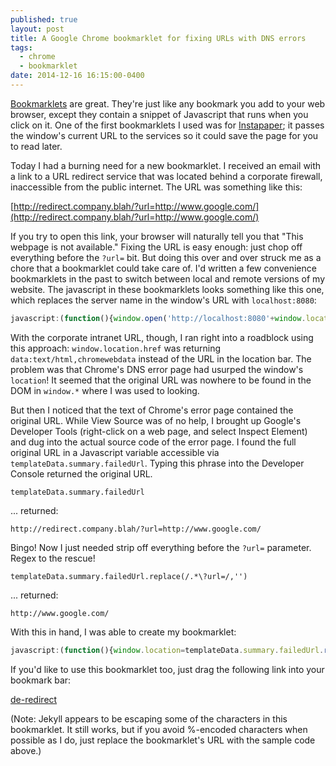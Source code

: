 ```yaml
---
published: true
layout: post
title: A Google Chrome bookmarklet for fixing URLs with DNS errors
tags: 
  - chrome
  - bookmarklet
date: 2014-12-16 16:15:00-0400
---
```


[Bookmarklets](http://en.wikipedia.org/wiki/Bookmarklet) are great.  They're just like any bookmark 
you add to your web browser, except they contain a snippet of Javascript that runs when you click 
on it.  One of the first bookmarklets I used was for [Instapaper](https://www.instapaper.com/save); 
it passes the window's current URL to the services so it could save the page for you to read later. 

Today I had a burning need for a new bookmarklet.  I received an email with a link to a URL redirect service 
that was located behind a corporate firewall, inaccessible from the public internet.  The URL was something
like this:

[http://redirect.company.blah/?url=http://www.google.com/](http://redirect.company.blah/?url=http://www.google.com/)

If you try to open this link, your browser will naturally tell you that "This webpage is not available." 
Fixing the URL is easy enough: just chop off everything before the `?url=` bit.  But doing this over and over
struck me as a chore that a bookmarklet could take care of. I'd written a few convenience 
bookmarklets in the past to switch between local and remote versions of my website. The javascript in these 
bookmarklets looks something like this one, which replaces the server name in the window's URL with 
`localhost:8080`:

``` javascript
javascript:(function(){window.open('http://localhost:8080'+window.location.pathname);})();
```

With the corporate intranet URL, though, I ran right into a roadblock using this approach: 
`window.location.href` was returning `data:text/html,chromewebdata` instead of the URL in the location bar. 
The problem was that Chrome's DNS error page had usurped the window's `location`! It seemed that the 
original URL was nowhere to be found in the DOM in `window.*` where I was used to looking.

But then I noticed that the text of Chrome's error page contained the original URL. While View Source was of 
no help, I brought up Google's Developer Tools (right-click on a web page, and select Inspect Element) 
and dug into the actual source code of the error page. I found the full original URL in a Javascript 
variable accessible via `templateData.summary.failedUrl`. Typing this phrase into the Developer 
Console returned the original URL.

    templateData.summary.failedUrl

... returned:

    http://redirect.company.blah/?url=http://www.google.com/

Bingo! Now I just needed strip off everything before the `?url=` parameter. Regex to the rescue! 

    templateData.summary.failedUrl.replace(/.*\?url=/,'')

... returned: 

    http://www.google.com/

With this in hand, I was able to create my bookmarklet:

``` javascript
javascript:(function(){window.location=templateData.summary.failedUrl.replace(/.*\?url=/,'');})()
```

If you'd like to use this bookmarklet too, just drag the following link into your bookmark bar:

[de-redirect](javascript:(function(){window.location=templateData.summary.failedUrl.replace(/.*\?url=/,'');})())

(Note: Jekyll appears to be escaping some of the characters in this bookmarklet. It still works, but if 
you avoid %-encoded characters when possible as I do, just replace the bookmarklet's URL with the sample code above.)